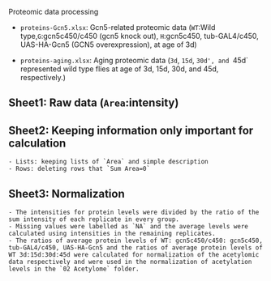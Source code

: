 Proteomic data processing 

- `proteins-Gcn5.xlsx`: Gcn5-related proteomic data (`WT`:Wild type,`G`:gcn5c450/c450 (gcn5 knock out), `H`:gcn5c450, tub-GAL4/c450, UAS-HA-Gcn5 (GCN5 overexpression), at age of 3d)

- `proteins-aging.xlsx`: Aging proteomic data (`3d`, `15d`, `30d', and `45d` represented wild type flies at age of 3d, 15d, 30d, and 45d, respectively.)

## Sheet1: Raw data (`Area`:intensity)

## Sheet2: Keeping information only important for calculation

	- Lists: keeping lists of `Area` and simple description
	- Rows: deleting rows that `Sum Area=0`

## Sheet3: Normalization

	- The intensities for protein levels were divided by the ratio of the sum intensity of each replicate in every group.
	- Missing values were labelled as `NA` and the average levels were calculated using intensities in the remaining replicates.
	- The ratios of average protein levels of WT: gcn5c450/c450: gcn5c450, tub-GAL4/c450, UAS-HA-Gcn5 and the ratios of average protein levels of WT 3d:15d:30d:45d were calculated for normalization of the acetylomic data respectively and were used in the normalization of acetylation levels in the `02 Acetylome` folder.
